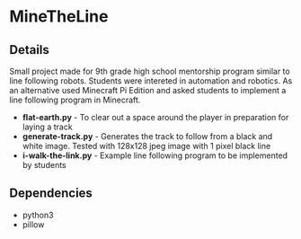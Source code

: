 # MineTheLine

## Details

Small project made for 9th grade high school mentorship program similar to line following robots. Students were intereted in automation and robotics. As an alternative used Minecraft Pi Edition and asked students to implement a line following program in Minecraft.

* **flat-earth.py** - To clear out a space around the player in preparation for laying a track
* **generate-track.py** - Generates the track to follow from a black and white image.  Tested with 128x128 jpeg image with 1 pixel black line
* **i-walk-the-link.py** - Example line following program to be implemented by students

## Dependencies

* python3
* pillow
